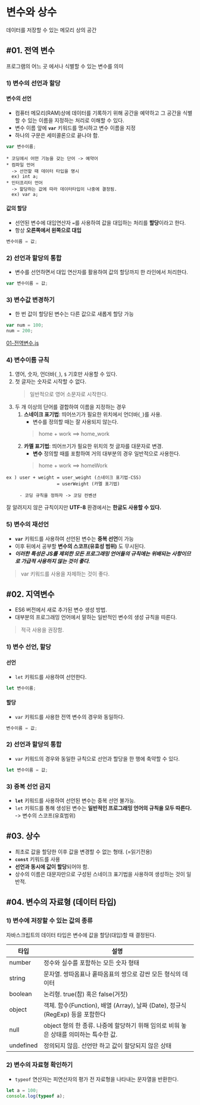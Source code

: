 # 변수와 상수

데이터를 저장할 수 있는 메모리 상의 공간

## #01. 전역 변수

프로그램의 어느 곳 에서나 식별할 수 있는 변수를 의미

### 1) 변수의 선언과 할당

#### 변수의 선언

- 컴퓨터 메모리(RAM)상에 데이터를 기록하기 위해 공간을 예약하고 그 공간을 식별할 수 있는 이름을 지정하는 처리로 이해할 수 있다.
- 변수 이름 앞에 **`var`** 키워드를 명시하고 변수 이름을 지정
- 하나의 구문은 세미콜론으로 끝나야 함.

```js
var 변수이름;
```
```
* 코딩에서 어떤 기능을 갖는 단어 -> 예약어
* 컴파일 언어
  -> 선언할 때 데이터 타입을 명시
  ex) int a;
* 인터프리터 언어
  -> 할당하는 값에 따라 데이터타입이 나중에 결정됨.
  ex) var a;
```

#### 값의 할당

- 선언된 변수에 대입연산자 `=`를 사용하여 값을 대입하는 처리를 **할당**이라고 한다.
- 항상 **오른쪽에서 왼쪽으로 대입**

```js
변수이름 = 값;
```

### 2) 선언과 할당의 통합

- 변수를 선언하면서 대입 연산자를 활용하여 값의 할당까지 한 라인에서 처리한다.

```js
var 변수이름 = 값;
```

### 3) 변수값 변경하기

- 한 번 값이 할당된 변수는 다른 값으로 새롭게 할당 가능

```js
var num = 100;
num = 200;
```

[01-전역변수.js](01-전역변수.js)

### 4) 변수이름 규칙

1. 영어, 숫자, 언더바(`_`), `$` 기호만 사용할 수 있다.
2. 첫 글자는 숫자로 시작할 수 없다.
    > 일반적으로 영어 소문자로 시작한다.
3. 두 개 이상의 단어를 결합하여 이름을 지정하는 경우
    1. **스네이크 표기법**: 띄어쓰기가 필요한 위치에서 언더바(`_`)를 사용.
        - 변수를 정의할 때는 잘 사용되지 않는다.
        > home + work ==> home_work
    2. **카멜 표기법**: 띄어쓰기가 필요한 위치의 첫 글자를 대문자로 변경.
        - **변수** 정의할 때를 포함하여 거의 대부분의 경우 일반적으로 사용한다.
        > home + work ==> homeWork
```
ex ) user + weight = user_weight (스네이크 표기법-CSS)
                   = userWeight (카멜 표기법)

     - 코딩 규칙을 정하자 -> 코딩 컨벤션
```
잘 알려지지 않은 규칙이지만 **UTF-8** 환경에서는 **한글도 사용할 수 있다.**


### 5) 변수의 재선언

- **`var`** 키워드를 사용하여 선언된 변수는 **중복 선언**이 가능
- 이후 뒤에서 공부할 **변수의 스코프(유효성 범위)** 도 무시된다.
- ***이러한 특성은 JS를 제외한 모든 프로그래밍 언어들의 규칙에는 위배되는 사항이므로 가급적 사용하지 않는 것이 좋다.***

> var 키워드를 사용을 자제하는 것이 좋다.


## #02. 지역변수

- ES6 버전에서 새로 추가된 변수 생성 방법.
- 대부분의 프로그래밍 언어에서 말하는 일반적인 변수의 생성 규칙을 따른다.

> 적극 사용을 권장함.

### 1) 변수 선언, 할당
#### 선언

- `let` 키워드를 사용하여 선언한다.

```js
let 변수이름;
```

#### 할당

- `var` 키워드를 사용한 전역 변수의 경우와 동일하다.

```js
변수이름 = 값;
```

### 2) 선언과 할당의 통합

- `var` 키워드의 경우와 동일한 규칙으로 선언과 할당을 한 행에 축약할 수 있다.

```js
let 변수이름 = 값;
```


### 3) 중복 선언 금지

- **`let`** 키워드를 사용하여 선언된 변수는 중복 선언 불가능.
- `let` 키워드를 통해 생성된 변수는 **일반적인 프로그래밍 언어의 규칙을 모두 따른다.** -> 변수의 스코프(유효범위)

## #03. 상수

- 최초로 값을 할당한 이후 값을 변경할 수 없는 형태. (=읽기전용)
- **`const`** 키워드를 사용
- **선언과 동시에 값이 할당**되어야 함.
- 상수의 이름은 대문자만으로 구성된 스네이크 표기법을 사용하여 생성하는 것이 일반적.


## #04. 변수의 자료형 (데이터 타입)

### 1) 변수에 저장할 수 있는 값의 종류

자바스크립트의 데이터 타입은 변수에 값을 할당(대입)할 때 결정된다.

| 타입      | 설명                                                                                  |
| --------- | ------------------------------------------------------------------------------------- |
| number    | 정수와 실수를 포함하는 모든 숫자 형태                                                 |
| string    | 문자열. 쌍따옴표나 홑따옴표의 쌍으로 감싼 모든 형식의 데이터                          |
| boolean   | 논리형. true(참) 혹은 false(거짓)                                                     |
| object    | 객체. 함수(Function), 배열 (Array), 날짜 (Date), 정규식 (RegExp) 등을 포함한다        |
| null      | object 형의 한 종류. 나중에 할당하기 위해 임의로 비워 놓은 상태를 의미하는 특수한 값. |
| undefined | 정의되지 않음. 선언만 하고 값이 할당되지 않은 상태                                    |

### 2) 변수의 자료형 확인하기

- `typeof` 연산자는 피연산자의 평가 전 자료형을 나타내는 문자열을 반환한다.

```js
let a = 100;
console.log(typeof a);
```